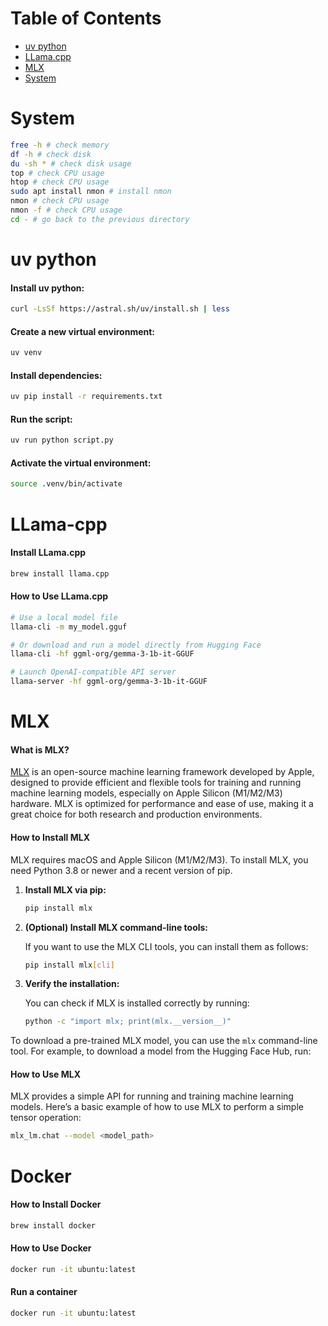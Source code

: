 Table of Contents
=================
* [uv python](#uv-python)
* [LLama.cpp](#llama-cpp)
* [MLX](#mlx)
* [System](#system)

# System
```bash
free -h # check memory
df -h # check disk
du -sh * # check disk usage
top # check CPU usage
htop # check CPU usage
sudo apt install nmon # install nmon
nmon # check CPU usage
nmon -f # check CPU usage
cd - # go back to the previous directory
```

# uv python

#### Install uv python:
```bash
curl -LsSf https://astral.sh/uv/install.sh | less
```

#### Create a new virtual environment:
```bash
uv venv
```

#### Install dependencies:
```bash
uv pip install -r requirements.txt
```

#### Run the script:
```bash
uv run python script.py
```

#### Activate the virtual environment:
```bash
source .venv/bin/activate
```



# LLama-cpp

#### Install LLama.cpp

```bash
brew install llama.cpp
```

#### How to Use LLama.cpp
```bash
# Use a local model file
llama-cli -m my_model.gguf

# Or download and run a model directly from Hugging Face
llama-cli -hf ggml-org/gemma-3-1b-it-GGUF

# Launch OpenAI-compatible API server
llama-server -hf ggml-org/gemma-3-1b-it-GGUF
```

# MLX
#### What is MLX?

[MLX](https://github.com/ml-explore/mlx) is an open-source machine learning framework developed by Apple, designed to provide efficient and flexible tools for training and running machine learning models, especially on Apple Silicon (M1/M2/M3) hardware. MLX is optimized for performance and ease of use, making it a great choice for both research and production environments.

#### How to Install MLX

MLX requires macOS and Apple Silicon (M1/M2/M3). To install MLX, you need Python 3.8 or newer and a recent version of pip.

1. **Install MLX via pip:**

   ```bash
   pip install mlx
   ```

2. **(Optional) Install MLX command-line tools:**

   If you want to use the MLX CLI tools, you can install them as follows:

   ```bash
   pip install mlx[cli]
   ```

3. **Verify the installation:**

   You can check if MLX is installed correctly by running:

   ```bash
   python -c "import mlx; print(mlx.__version__)"
   ```

To download a pre-trained MLX model, you can use the `mlx` command-line tool. For example, to download a model from the Hugging Face Hub, run:

#### How to Use MLX

MLX provides a simple API for running and training machine learning models. Here’s a basic example of how to use MLX to perform a simple tensor operation:

```bash
mlx_lm.chat --model <model_path>
```

# Docker 

#### How to Install Docker

```bash
brew install docker
```

#### How to Use Docker

```bash
docker run -it ubuntu:latest
```

#### Run a container

```bash
docker run -it ubuntu:latest
```


